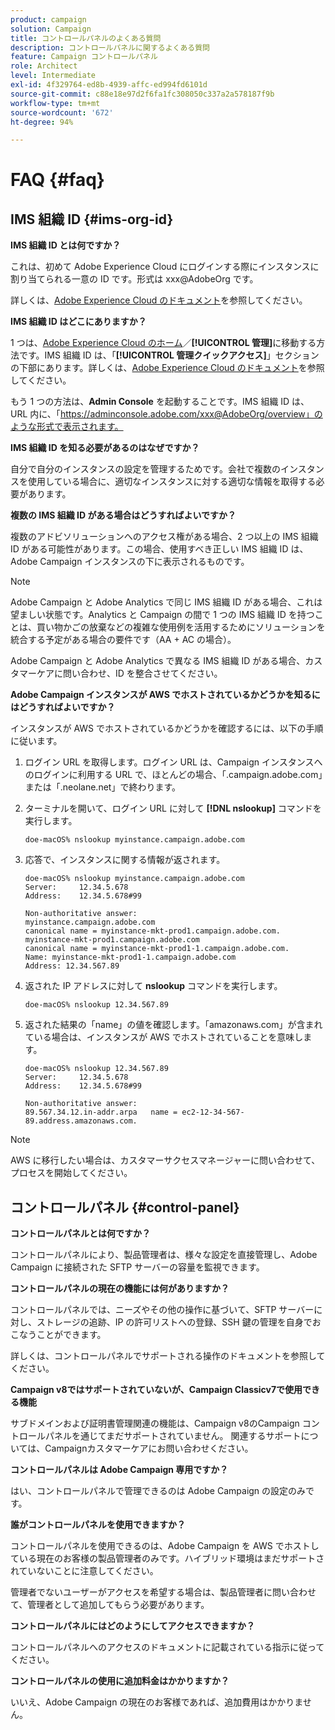 ```yaml
---
product: campaign
solution: Campaign
title: コントロールパネルのよくある質問
description: コントロールパネルに関するよくある質問
feature: Campaign コントロールパネル
role: Architect
level: Intermediate
exl-id: 4f329764-ed8b-4939-affc-ed994fd6101d
source-git-commit: c88e18e97d2f6fa1fc308050c337a2a578187f9b
workflow-type: tm+mt
source-wordcount: '672'
ht-degree: 94%

---
```


# FAQ {#faq}

## IMS 組織 ID {#ims-org-id}

**IMS 組織 ID とは何ですか？**

これは、初めて Adobe Experience Cloud にログインする際にインスタンスに割り当てられる一意の ID です。形式は xxx@AdobeOrg です。

詳しくは、[Adobe Experience Cloud のドキュメント](https://marketing.adobe.com/resources/help/ja_JP/mcloud/organizations.html)を参照してください。

**IMS 組織 ID はどこにありますか？**


1 つは、[Adobe Experience Cloud のホーム](https://experiencecloud.adobe.com/)／**[!UICONTROL 管理]**&#x200B;に移動する方法です。IMS 組織 ID は、「**[!UICONTROL 管理クイックアクセス]**」セクションの下部にあります。詳しくは、[Adobe Experience Cloud のドキュメント](https://marketing.adobe.com/resources/help/en_US/mcloud/organizations.html)を参照してください。

もう 1 つの方法は、**Admin Console** を起動することです。IMS 組織 ID は、URL 内に、「https://adminconsole.adobe.com/xxx@AdobeOrg/overview」のような形式で表示されます。

**IMS 組織 ID を知る必要があるのはなぜですか？**

自分で自分のインスタンスの設定を管理するためです。会社で複数のインスタンスを使用している場合に、適切なインスタンスに対する適切な情報を取得する必要があります。

**複数の IMS 組織 ID がある場合はどうすればよいですか？**

複数のアドビソリューションへのアクセス権がある場合、2 つ以上の IMS 組織 ID がある可能性があります。この場合、使用すべき正しい IMS 組織 ID は、Adobe Campaign インスタンスの下に表示されるものです。

>[!NOTE]
>
>Adobe Campaign と Adobe Analytics で同じ IMS 組織 ID がある場合、これは望ましい状態です。Analytics と Campaign の間で 1 つの IMS 組織 ID を持つことは、買い物かごの放棄などの複雑な使用例を活用するためにソリューションを統合する予定がある場合の要件です（AA + AC の場合）。
>
>Adobe Campaign と Adobe Analytics で異なる IMS 組織 ID がある場合、カスタマーケアに問い合わせ、ID を整合させてください。

**Adobe Campaign インスタンスが AWS でホストされているかどうかを知るにはどうすればよいですか？**

インスタンスが AWS でホストされているかどうかを確認するには、以下の手順に従います。

1. ログイン URL を取得します。ログイン URL は、Campaign インスタンスへのログインに利用する URL で、ほとんどの場合、「.campaign.adobe.com」または「.neolane.net」で終わります。
1. ターミナルを開いて、ログイン URL に対して **[!DNL nslookup]** コマンドを実行します。

   `doe-macOS% nslookup myinstance.campaign.adobe.com`

1. 応答で、インスタンスに関する情報が返されます。

   ```
   doe-macOS% nslookup myinstance.campaign.adobe.com
   Server:     12.34.5.678
   Address:    12.34.5.678#99
   
   Non-authoritative answer:
   myinstance.campaign.adobe.com
   canonical name = myinstance-mkt-prod1.campaign.adobe.com.
   myinstance-mkt-prod1.campaign.adobe.com
   canonical name = myinstance-mkt-prod1-1.campaign.adobe.com.
   Name: myinstance-mkt-prod1-1.campaign.adobe.com
   Address: 12.34.567.89
   ```

1. 返された IP アドレスに対して **nslookup** コマンドを実行します。

   `doe-macOS% nslookup 12.34.567.89`

1. 返された結果の「name」の値を確認します。「amazonaws.com」が含まれている場合は、インスタンスが AWS でホストされていることを意味します。

   ```
   doe-macOS% nslookup 12.34.567.89
   Server:     12.34.5.678
   Address:    12.34.5.678#99
   
   Non-authoritative answer:
   89.567.34.12.in-addr.arpa   name = ec2-12-34-567-89.address.amazonaws.com.
   ```

>[!NOTE]
>
>AWS に移行したい場合は、カスタマーサクセスマネージャーに問い合わせて、プロセスを開始してください。

## コントロールパネル {#control-panel}

**コントロールパネルとは何ですか？**

コントロールパネルにより、製品管理者は、様々な設定を直接管理し、Adobe Campaign に接続された SFTP サーバーの容量を監視できます。

**コントロールパネルの現在の機能には何がありますか？**

コントロールパネルでは、ニーズやその他の操作に基づいて、SFTP サーバーに対し、ストレージの追跡、IP の許可リストへの登録、SSH 鍵の管理を自身でおこなうことができます。

詳しくは、コントロールパネルでサポートされる操作のドキュメントを参照してください。

**Campaign v8ではサポートされていないが、Campaign Classicv7で使用できる機能**

サブドメインおよび証明書管理関連の機能は、Campaign v8のCampaign コントロールパネルを通じてまだサポートされていません。 関連するサポートについては、Campaignカスタマーケアにお問い合わせください。

**コントロールパネルは Adobe Campaign 専用ですか？**

はい、コントロールパネルで管理できるのは Adobe Campaign の設定のみです。

**誰がコントロールパネルを使用できますか？**

コントロールパネルを使用できるのは、Adobe Campaign を AWS でホストしている現在のお客様の製品管理者のみです。ハイブリッド環境はまだサポートされていないことに注意してください。

管理者でないユーザーがアクセスを希望する場合は、製品管理者に問い合わせて、管理者として追加してもらう必要があります。

**コントロールパネルにはどのようにしてアクセスできますか？**

コントロールパネルへのアクセスのドキュメントに記載されている指示に従ってください。

**コントロールパネルの使用に追加料金はかかりますか？**

いいえ、Adobe Campaign の現在のお客様であれば、追加費用はかかりません。
